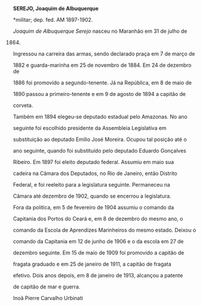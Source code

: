 **SEREJO, Joaquim de Albuquerque**



\*militar; dep. fed. AM 1897-1902.



*Joaquim de Albuquerque Serejo* nasceu no Maranhão em 31 de julho de

1864.



Ingressou na carreira das armas, sendo declarado praça em 7 de março de

1882 e guarda-marinha em 25 de novembro de 1884. Em 24 de dezembro de

1886 foi promovido a segundo-tenente. Já na República, em 8 de maio de

1890 passou a primeiro-tenente e em 9 de agosto de 1894 a capitão de

corveta.



Também em 1894 elegeu-se deputado estadual pelo Amazonas. No ano

seguinte foi escolhido presidente da Assembleia Legislativa em

substituição ao deputado Emílio José Moreira. Ocupou tal posição até o

ano seguinte, quando foi substituído pelo deputado Eduardo Gonçalves

Ribeiro. Em 1897 foi eleito deputado federal. Assumiu em maio sua

cadeira na Câmara dos Deputados, no Rio de Janeiro, então Distrito

Federal, e foi reeleito para a legislatura seguinte. Permaneceu na

Câmara até dezembro de 1902, quando se encerrou a legislatura.



Fora da política, em 5 de fevereiro de 1904 assumiu o comando da

Capitania dos Portos do Ceará e, em 8 de dezembro do mesmo ano, o

comando da Escola de Aprendizes Marinheiros do mesmo estado. Deixou o

comando da Capitania em 12 de junho de 1906 e o da escola em 27 de

dezembro seguinte. Em 15 de maio de 1909 foi promovido a capitão de

fragata graduado e em 25 de janeiro de 1911, a capitão de fragata

efetivo. Dois anos depois, em 8 de janeiro de 1913, alcançou a patente

de capitão de mar e guerra.



Inoã Pierre Carvalho Urbinati



